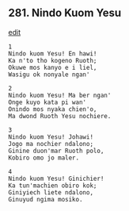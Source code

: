 
## 281.  Nindo Kuom Yesu
[edit](https://docs.google.com/document/d/1USCbk33_S8cgtbThdv6Kn04LVq9V9jE7/edit?mode=html)



    1
    Nindo kuom Yesu! En hawi!
    Ka n'to tho kogeno Ruoth;
    Okuwe mos kanyo e i liel,
    Wasigu ok nonyale ngan'

    2
    Nindo kuom Yesu! Ma ber ngan'
    Onge kuyo kata pi wan'
    Onindo mos nyaka chien'o,
    Ma dwond Ruoth Yesu nochiere.

    3
    Nindo kuom Yesu! Johawi!
    Jogo ma nochier ndalono;
    Ginine duon'mar Ruoth polo,
    Kobiro omo jo maler.

    4
    Nindo kuom Yesu! Ginichier!
    Ka tun'machien obiro kok;
    Giniyiech liete ndalono,
    Ginuyud ngima mosiko.

